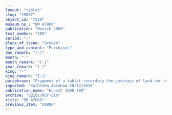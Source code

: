 ```yaml
---
layout: "tablet"
slug: "29887"
object_id: "7210"
museum_no_: "BM 47868"
publication: "Wunsch 2000"
text_number: "180"
period: "-"
place_of_issue: "Broken"
type_and_content: "Purchases"
day_remark: "[-]"
month: "-"
month_remark: "[-]"
year_remark: "[-]"
king: "-"
king_remark: "[-]"
paraphrase: "Fragment of a tablet recording the purchase of land.<br /> <strong>A</strong> purchases land from <strong><sup>f</sup>B</strong>. The field must have been divided up into smaller areas when describing its measurement and neighbours, but most of this information is lost, except for the second partial area (<em>mi&scaron;ihtu</em>). Its land is adjacent to the dam [of the&nbsp;<em>han&scaron;u</em>s?] (<em>makall&ucirc; </em>[<em>&scaron;a han&scaron;ānē</em>?]) and is cultivated with 5 date palms (<em>gi&scaron;immarē</em>), [&hellip;] that are inside (<em>ina libbi</em>) an area of&nbsp; x+1;2.0.2 Kor (19050+ m<sup>2</sup>). In total, [&hellip; x]+2;1.5.4.2 1/2 Kor (32268+ m<sup>2</sup>) of land cultivated with trees and grain (<em>zēru zaqpu u mēre&scaron;u</em>). Every other detail on the deal, together with the names of the witnesses and of the scribe, are lost.<br /> &nbsp;<br /> <strong>A</strong> = Mu&scaron;ēzib-Marduk/&hellip;//Ṭābih-kāri; <strong><sup>f</sup>B </strong>= <sup>f</sup>Ra&hellip;/&hellip;-Bēl-zēri//Abu-ul-īde"
imported: "Kathleen Abraham 20/12/2016"
publication_name: "Wunsch 2000 180"
archive: "Egibi/Nūr-Sîn"
title: "BM 47868"
previous_item: "29890"
---
```

